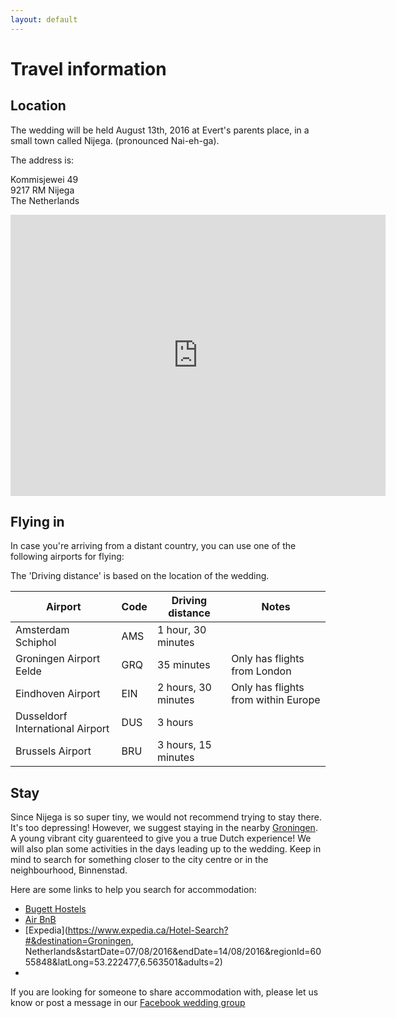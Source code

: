 ```yaml
---
layout: default
---
```


Travel information
==================

Location
--------

The wedding will be held August 13th, 2016 at Evert's parents place, in a small town called Nijega. (pronounced Nai-eh-ga).

The address is:

Kommisjewei 49  
9217 RM Nijega  
The Netherlands

<iframe src="https://www.google.com/maps/embed?pb=!1m18!1m12!1m3!1d598.3349925081558!2d6.03186361661876!3d53.13999290523614!2m3!1f0!2f0!3f0!3m2!1i1024!2i768!4f13.1!3m3!1m2!1s0x47c85168bb8a331b%3A0xf033d55061b8b302!2sKommisjewei+49%2C+9217+RM+Nijega%2C+Netherlands!5e0!3m2!1sen!2sca!4v1455155123240" width="600" height="450" frameborder="0" style="border:0" allowfullscreen></iframe>


Flying in
---------

In case you're arriving from a distant country, you can use one of the following airports for flying:

The 'Driving distance' is based on the location of the wedding.


| Airport                          | Code     | Driving distance    | Notes                               |
| -------------------------------- | -------- | ------------------- | ----------------------------------- |
| Amsterdam Schiphol               | AMS      | 1 hour, 30 minutes  |                                     |
| Groningen Airport Eelde          | GRQ      | 35 minutes          | Only has flights from London        |
| Eindhoven Airport                | EIN      | 2 hours, 30 minutes | Only has flights from within Europe |
| Dusseldorf International Airport | DUS      | 3 hours             |                                     |
| Brussels Airport                 | BRU      | 3 hours, 15 minutes |                                     |


Stay
----

Since Nijega is so super tiny, we would not recommend trying to stay there. It's too depressing!
However, we suggest staying in the nearby [Groningen](https://en.wikipedia.org/wiki/Groningen). A young vibrant city guarenteed to give you a true Dutch experience! We will also plan some activities in the days leading up to the wedding. Keep in mind to search for something closer to the city centre or in the neighbourhood, Binnenstad.

Here are some links to help you search for accommodation:

* [Bugett Hostels](http://www.hostelbookers.com/property/42097/arr/2016-08-05/ngt/10/ppl/1/?sc_pos=1)
* [Air BnB](https://www.airbnb.ca/s/Groningen--Netherlands?guests=2&checkin=05-08-2016&checkout=15-08-2016&ss_id=1bdybzrh&ss_preload=true&source=bb)
* [Expedia](https://www.expedia.ca/Hotel-Search?#&destination=Groningen, Netherlands&startDate=07/08/2016&endDate=14/08/2016&regionId=6055848&latLong=53.222477,6.563501&adults=2)
* 
If you are looking for someone to share accommodation with, please let us know or post a message in our [Facebook wedding group](https://www.facebook.com/groups/roxyevert/)




